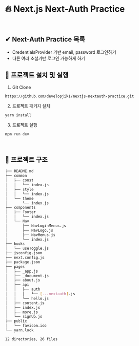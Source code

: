 # 🔥 Next.js Next-Auth Practice
<br/>

## ✔ Next-Auth Practice 목록
- CredentialsProvider 기반 email, password 로그인하기
- 다른 여러 소셜기반 로그인 가능하게 하기

## 🚀 프로젝트 설치 및 실행

1. Git Clone

```plaintext
https://github.com/developjik1/nextjs-nextauth-practice.git
```

2. 프로젝트 패키지 설치

```plaintext
yarn install
```

3. 프로젝트 실행

```plaintext
npm run dev
```

<br/>

## 🌲 프로젝트 구조
```bash
├── README.md
├── common
│   ├── const
│   │   └── index.js
│   ├── style
│   │   └── index.js
│   └── theme
│       └── index.js
├── components
│   ├── Footer
│   │   └── index.js
│   └── Nav
│       ├── NavLoginMenus.js
│       ├── NavLogo.js
│       ├── NavMenus.js
│       └── index.js
├── hooks
│   └── useToggle.js
├── jsconfig.json
├── next.config.js
├── package.json
├── pages
│   ├── _app.js
│   ├── _document.js
│   ├── about.js
│   ├── api
│   │   ├── auth
│   │   │   └── [...nextauth].js
│   │   └── hello.js
│   ├── content.js
│   ├── index.js
│   ├── more.js
│   └── signUp.js
├── public
│   └── favicon.ico
└── yarn.lock

12 directories, 26 files

```
<br/>


